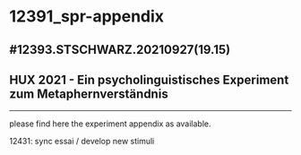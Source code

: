 # 12391_spr-appendix

#12393.STSCHWARZ.20210927(19.15)
--------------------------------
## HUX 2021 - Ein psycholinguistisches Experiment zum Metaphernverständnis
-------------------------------------------------------------------------
please find here the experiment appendix as available.

12431: sync essai / develop new stimuli
